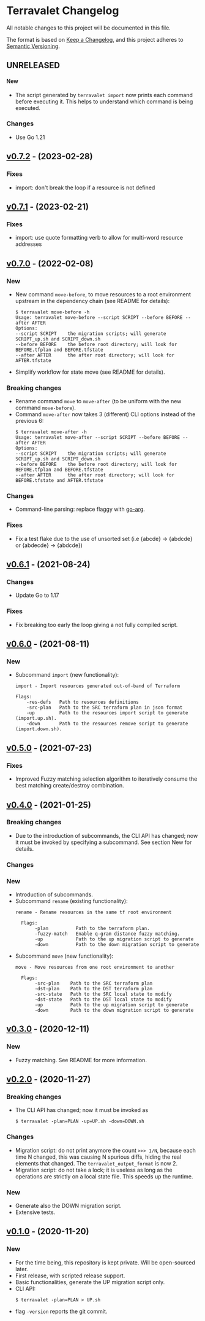 # Terravalet Changelog

All notable changes to this project will be documented in this file.

The format is based on [Keep a Changelog](https://keepachangelog.com/en/1.0.0/),
and this project adheres to [Semantic Versioning](https://semver.org/spec/v2.0.0.html).

## UNRELEASED

#### New

- The script generated by `terravalet import` now prints each command before executing it. This helps to understand which command is being executed.

### Changes

- Use Go 1.21

## [v0.7.2] - (2023-02-28)

### Fixes

- import: don't break the loop if a resource is not defined

## [v0.7.1] - (2023-02-21)

### Fixes

- import: use quote formatting verb to allow for multi-word resource addresses

## [v0.7.0] - (2022-02-08)

### New

- New command `move-before`, to move resources to a root environment upstream in the dependency chain (see README for details):
  ```
  $ terravalet move-before -h
  Usage: terravalet move-before --script SCRIPT --before BEFORE --after AFTER
  Options:
  --script SCRIPT    the migration scripts; will generate SCRIPT_up.sh and SCRIPT_down.sh
  --before BEFORE    the before root directory; will look for BEFORE.tfplan and BEFORE.tfstate
  --after AFTER      the after root directory; will look for AFTER.tfstate
  ```

- Simplify workflow for state move (see README for details).

### Breaking changes

- Rename command `move` to `move-after` (to be uniform with the new command `move-before`).
- Command `move-after` now takes 3 (different) CLI options instead of the previous 6:
  ```
  $ terravalet move-after -h
  Usage: terravalet move-after --script SCRIPT --before BEFORE --after AFTER
  Options:
  --script SCRIPT    the migration scripts; will generate SCRIPT_up.sh and SCRIPT_down.sh
  --before BEFORE    the before root directory; will look for BEFORE.tfplan and BEFORE.tfstate
  --after AFTER      the after root directory; will look for BEFORE.tfstate and AFTER.tfstate
  ```

### Changes

- Command-line parsing: replace flaggy with [go-arg](https://github.com/alexflint/go-arg).

### Fixes

- Fix a test flake due to the use of unsorted set (i.e {abcde} -> {abdcde} or {abdecde} -> {abdcde})

## [v0.6.1] - (2021-08-24)

### Changes

- Update Go to 1.17

### Fixes

- Fix breaking too early the loop giving a not fully compiled script.

## [v0.6.0] - (2021-08-11)

### New

- Subcommand `import` (new functionality):
  ```
  import - Import resources generated out-of-band of Terraform

  Flags:
      -res-defs   Path to resources definitions
      -src-plan   Path to the SRC terraform plan in json format
      -up         Path to the resources import script to generate (import.up.sh).
      -down       Path to the resources remove script to generate (import.down.sh).
  ```

## [v0.5.0] - (2021-07-23)

### Fixes

- Improved Fuzzy matching selection algorithm to iteratively consume the best matching create/destroy combination.

## [v0.4.0] - (2021-01-25)

### Breaking changes

- Due to the introduction of subcommands, the CLI API has changed; now it must be invoked by specifying a subcommand. See section New for details.

### Changes

### New

- Introduction of subcommands.
- Subcommand `rename` (existing functionality):
  ```
  rename - Rename resources in the same tf root environment

    Flags:
         -plan          Path to the terraform plan.
         -fuzzy-match   Enable q-gram distance fuzzy matching.
         -up            Path to the up migration script to generate
         -down          Path to the down migration script to generate
  ```
- Subcommand `move` (new functionality):
  ```
  move - Move resources from one root environment to another

    Flags:
         -src-plan    Path to the SRC terraform plan
         -dst-plan    Path to the DST terraform plan
         -src-state   Path to the SRC local state to modify
         -dst-state   Path to the DST local state to modify
         -up          Path to the up migration script to generate
         -down        Path to the down migration script to generate
  ```

## [v0.3.0] - (2020-12-11)

### New

- Fuzzy matching. See README for more information.

## [v0.2.0] - (2020-11-27)

### Breaking changes

- The CLI API has changed; now it must be invoked as
  ```
  $ terravalet -plan=PLAN -up=UP.sh -down=DOWN.sh
  ```

### Changes

- Migration script: do not print anymore the count `>>> 1/N`, because each time N changed, this was causing N spurious diffs, hiding the real elements that changed. The `terravalet_output_format` is now 2.
- Migration script: do not take a lock; it is useless as long as the operations are strictly on a local state file. This speeds up the runtime.

### New

- Generate also the DOWN migration script.
- Extensive tests.

## [v0.1.0] - (2020-11-20)

### New

- For the time being, this repository is kept private. Will be open-sourced later.
- First release, with scripted release support.
- Basic functionalities, generate the UP migration script only.
- CLI API:
  ```
  $ terravalet -plan=PLAN > UP.sh
  ```
- flag `-version` reports the git commit.


[v0.1.0]: https://github.com/Pix4D/terravalet/releases/tag/v0.1.0
[v0.2.0]: https://github.com/Pix4D/terravalet/releases/tag/v0.2.0
[v0.3.0]: https://github.com/Pix4D/terravalet/releases/tag/v0.3.0
[v0.4.0]: https://github.com/Pix4D/terravalet/releases/tag/v0.4.0
[v0.5.0]: https://github.com/Pix4D/terravalet/releases/tag/v0.5.0
[v0.6.0]: https://github.com/Pix4D/terravalet/releases/tag/v0.6.0
[v0.6.1]: https://github.com/Pix4D/terravalet/releases/tag/v0.6.1
[v0.7.0]: https://github.com/Pix4D/terravalet/releases/tag/v0.7.0
[v0.7.1]: https://github.com/Pix4D/terravalet/releases/tag/v0.7.1
[v0.7.2]: https://github.com/Pix4D/terravalet/releases/tag/v0.7.2
